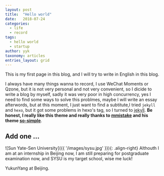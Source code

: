 ```yaml
---
layout: post
title:  "Hello world"
date:   2018-07-24
categories:
  - life
  - record
tags: 
  - hello world
  - startup
author: yyk
taxonomy: articles
entries_layout: grid
---
```

This is my first page in this blog, and I will try to write in English in this blog.

I always have many things wanna to record, I use WeChat Moments or Qzone, but it is not very personal and not very convenient, so I dicide to write a blog by myself, sadly it was very poor in high concurrency, yes I need to find some ways to solve this problmes, maybe I will write an essay afterwords, but at this moment, I just want to find a subtitute,I tried `jekyll` and `hexo`, but it got some problems in hexo's tag, so I turned to [jekyll](https://jekyllrb.com/). **Be honest, I really like this theme and really thanks to [mmistake](https://github.com/mmistakes) and his theme [so-simple](https://github.com/mmistakes/so-simple-theme)**.

## Add one ...
![Sun Yate-Sen University]({{ '/images/sysu.jpg' }}){: .align-right} Althouth I am at an internship in Beijing now,  I am still preparing for postgraduate examination now, and SYSU is my target school, wise me luck!

YukunYang at Beijing.
